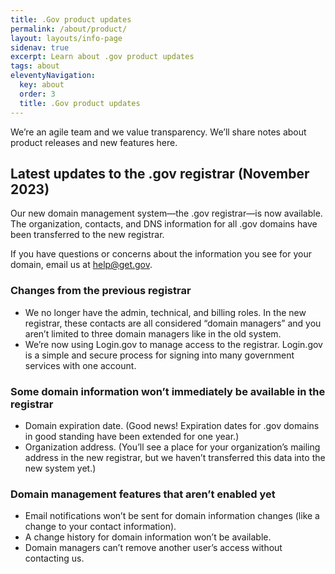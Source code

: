 ```yaml
---
title: .Gov product updates
permalink: /about/product/
layout: layouts/info-page
sidenav: true
excerpt: Learn about .gov product updates
tags: about
eleventyNavigation:
  key: about
  order: 3
  title: .Gov product updates
---  
```


We’re an agile team and we value transparency. We’ll share notes about product releases and new features here.

## Latest updates to the .gov registrar (November 2023)

Our new domain management system—the .gov registrar—is now available. The organization, contacts, and DNS information for all .gov domains have been transferred to the new registrar. 

If you have questions or concerns about the information you see for your domain, email us at help@get.gov.

### Changes from the previous registrar
- We no longer have the admin, technical, and billing roles. In the new registrar, these contacts are all considered “domain managers” and you aren’t limited to three domain managers like in the old system.
- We’re now using Login.gov to manage access to the registrar. Login.gov is a simple and secure process for signing into many government services with one account.

### Some domain information won’t immediately be available in the registrar
- Domain expiration date. (Good news! Expiration dates for .gov domains in good standing have been extended for one year.)
- Organization address. (You’ll see a place for your organization’s mailing address in the new registrar, but we haven’t transferred this data into the new system yet.)

### Domain management features that aren’t enabled yet
- Email notifications won’t be sent for domain information changes (like a change to your contact information).
- A change history for domain information won’t be available.
- Domain managers can’t remove another user’s access without contacting us.
